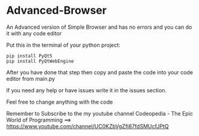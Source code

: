 # Advanced-Browser
An Advanced version of Simple Browser and has no errors and you can do it with any code editor

Put this in the terminal of your python project:

```
pip install PyQt5
pip install PyQtWebEngine
```

After you have done that step then copy and paste the code into your code editor from main.py

If you need any help or have issues write it in the issues section.

Feel free to change anything with the code

Remember to Subscribe to the my youtube channel Codeopedia - The Epic World of Programming ==> https://www.youtube.com/channel/UC0KZbVgZfi87fdSMUcfJPtQ
